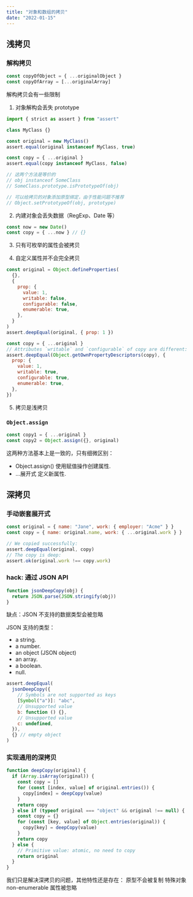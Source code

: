 ```yaml
---
title: "对象和数组的拷贝"
date: "2022-01-15"
---
```


## 浅拷贝

### 解构拷贝

```js
const copyOfObject = { ...originalObject }
const copyOfArray = [...originalArray]
```

解构拷贝会有一些限制

1. 对象解构会丢失 prototype

```js
import { strict as assert } from "assert"

class MyClass {}

const original = new MyClass()
assert.equal(original instanceof MyClass, true)

const copy = { ...original }
assert.equal(copy instanceof MyClass, false)

// 这两个方法是等价的
// obj instanceof SomeClass
// SomeClass.prototype.isPrototypeOf(obj)

// 可以给拷贝的对象添加原型绑定，由于性能问题不推荐
// Object.setPrototypeOf(obj, prototype)
```

2. 内建对象会丢失数据（RegExp、Date 等）

```js
const now = new Date()
const copy = { ...now } // {}
```

3. 只有可枚举的属性会被拷贝

4. 自定义属性并不会完全拷贝

```js
const original = Object.defineProperties(
  {},
  {
    prop: {
      value: 1,
      writable: false,
      configurable: false,
      enumerable: true,
    },
  }
)
assert.deepEqual(original, { prop: 1 })

const copy = { ...original }
// Attributes `writable` and `configurable` of copy are different:
assert.deepEqual(Object.getOwnPropertyDescriptors(copy), {
  prop: {
    value: 1,
    writable: true,
    configurable: true,
    enumerable: true,
  },
})
```

5. 拷贝是浅拷贝

### `Object.assign`

```js
const copy1 = { ...original }
const copy2 = Object.assign({}, original)
```

这两种方法基本上是一致的，只有细微区别：

- Object.assign() 使用赋值操作创建属性.
- ...展开式 定义新属性.

## 深拷贝

### 手动嵌套展开式

```js
const original = { name: "Jane", work: { employer: "Acme" } }
const copy = { name: original.name, work: { ...original.work } }

// We copied successfully:
assert.deepEqual(original, copy)
// The copy is deep:
assert.ok(original.work !== copy.work)
```

### hack: 通过 JSON API

```js
function jsonDeepCopy(obj) {
  return JSON.parse(JSON.stringify(obj))
}
```

缺点：JSON 不支持的数据类型会被忽略

JSON 支持的类型：

- a string.
- a number.
- an object (JSON object)
- an array.
- a boolean.
- null.

```js
assert.deepEqual(
  jsonDeepCopy({
    // Symbols are not supported as keys
    [Symbol("a")]: "abc",
    // Unsupported value
    b: function () {},
    // Unsupported value
    c: undefined,
  }),
  {} // empty object
)
```

### 实现通用的深拷贝

```js
function deepCopy(original) {
  if (Array.isArray(original)) {
    const copy = []
    for (const [index, value] of original.entries()) {
      copy[index] = deepCopy(value)
    }
    return copy
  } else if (typeof original === "object" && original !== null) {
    const copy = {}
    for (const [key, value] of Object.entries(original)) {
      copy[key] = deepCopy(value)
    }
    return copy
  } else {
    // Primitive value: atomic, no need to copy
    return original
  }
}
```

我们只是解决深拷贝的问题，其他特性还是存在：
原型不会被复制
特殊对象
non-enumerable 属性被忽略
